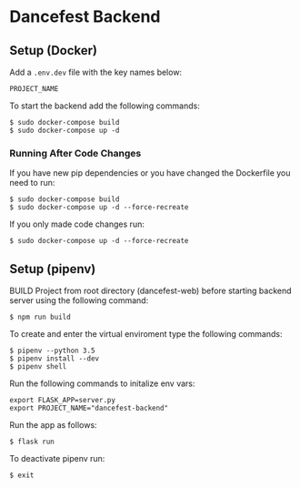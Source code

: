 # Dancefest Backend

## Setup (Docker)

Add a `.env.dev` file with the key names below:
```
PROJECT_NAME
```

To start the backend add the following commands:

```
$ sudo docker-compose build
$ sudo docker-compose up -d
```

### Running After Code Changes

If you have new pip dependencies or you have changed the Dockerfile you need to run:
```
$ sudo docker-compose build
$ sudo docker-compose up -d --force-recreate
```

If you only made code changes run:
```
$ sudo docker-compose up -d --force-recreate
```

## Setup (pipenv)

BUILD Project from root directory (dancefest-web) before starting backend server using the following command:
```
$ npm run build
```

To create and enter the virtual enviroment type the following commands:
```
$ pipenv --python 3.5
$ pipenv install --dev
$ pipenv shell
```

Run the following commands to initalize env vars:
```
export FLASK_APP=server.py
export PROJECT_NAME="dancefest-backend"
```

Run the app as follows:
```
$ flask run
```

To deactivate pipenv run:
```
$ exit
```